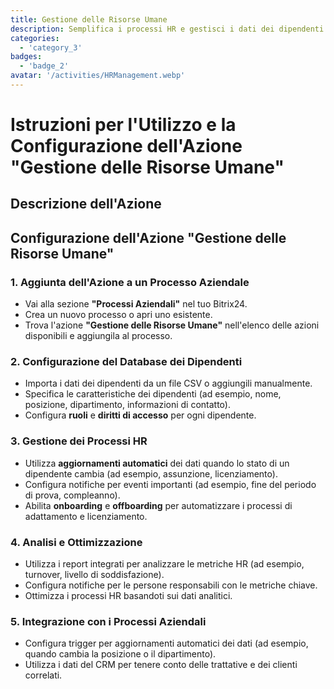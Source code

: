 ```yaml
---
title: Gestione delle Risorse Umane
description: Semplifica i processi HR e gestisci i dati dei dipendenti in modo efficace.
categories: 
  - 'category_3'
badges: 
  - 'badge_2'
avatar: '/activities/HRManagement.webp'
---
```

# Istruzioni per l'Utilizzo e la Configurazione dell'Azione "Gestione delle Risorse Umane"

## Descrizione dell'Azione

## **Configurazione dell'Azione "Gestione delle Risorse Umane"**

### 1. Aggiunta dell'Azione a un Processo Aziendale
- Vai alla sezione **"Processi Aziendali"** nel tuo Bitrix24.
- Crea un nuovo processo o apri uno esistente.
- Trova l'azione **"Gestione delle Risorse Umane"** nell'elenco delle azioni disponibili e aggiungila al processo.

### 2. Configurazione del Database dei Dipendenti
- Importa i dati dei dipendenti da un file CSV o aggiungili manualmente.
- Specifica le caratteristiche dei dipendenti (ad esempio, nome, posizione, dipartimento, informazioni di contatto).
- Configura **ruoli** e **diritti di accesso** per ogni dipendente.

### 3. Gestione dei Processi HR
- Utilizza **aggiornamenti automatici** dei dati quando lo stato di un dipendente cambia (ad esempio, assunzione, licenziamento).
- Configura notifiche per eventi importanti (ad esempio, fine del periodo di prova, compleanno).
- Abilita **onboarding** e **offboarding** per automatizzare i processi di adattamento e licenziamento.

### 4. Analisi e Ottimizzazione
- Utilizza i report integrati per analizzare le metriche HR (ad esempio, turnover, livello di soddisfazione).
- Configura notifiche per le persone responsabili con le metriche chiave.
- Ottimizza i processi HR basandoti sui dati analitici.

### 5. Integrazione con i Processi Aziendali
- Configura trigger per aggiornamenti automatici dei dati (ad esempio, quando cambia la posizione o il dipartimento).
- Utilizza i dati del CRM per tenere conto delle trattative e dei clienti correlati.